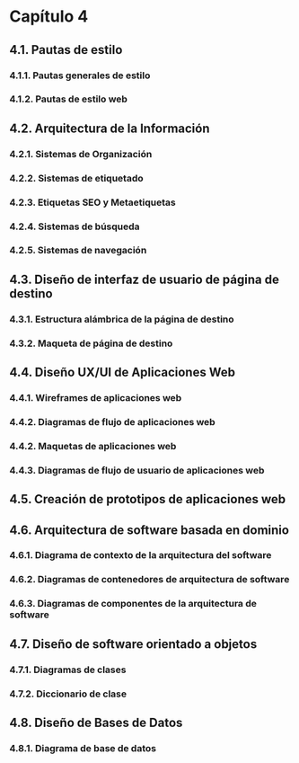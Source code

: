# Capítulo 4
## 4.1. Pautas de estilo
### 4.1.1. Pautas generales de estilo
### 4.1.2. Pautas de estilo web

## 4.2. Arquitectura de la Información
### 4.2.1. Sistemas de Organización
### 4.2.2. Sistemas de etiquetado
### 4.2.3. Etiquetas SEO y Metaetiquetas
### 4.2.4. Sistemas de búsqueda
### 4.2.5. Sistemas de navegación

## 4.3. Diseño de interfaz de usuario de página de destino
### 4.3.1. Estructura alámbrica de la página de destino
### 4.3.2. Maqueta de página de destino

## 4.4. Diseño UX/UI de Aplicaciones Web
### 4.4.1. Wireframes de aplicaciones web
### 4.4.2. Diagramas de flujo de aplicaciones web
### 4.4.2. Maquetas de aplicaciones web
### 4.4.3. Diagramas de flujo de usuario de aplicaciones web

## 4.5. Creación de prototipos de aplicaciones web

## 4.6. Arquitectura de software basada en dominio
### 4.6.1. Diagrama de contexto de la arquitectura del software
### 4.6.2. Diagramas de contenedores de arquitectura de software
### 4.6.3. Diagramas de componentes de la arquitectura de software

## 4.7. Diseño de software orientado a objetos
### 4.7.1. Diagramas de clases
### 4.7.2. Diccionario de clase

## 4.8. Diseño de Bases de Datos
### 4.8.1. Diagrama de base de datos
